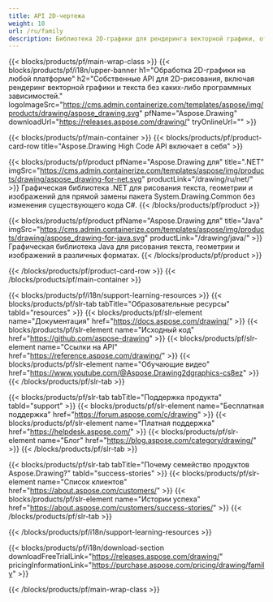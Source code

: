```yaml
---
title: API 2D-чертежа
weight: 10
url: /ru/family
description: Библиотека 2D-графики для рендеринга векторной графики, отображения текста и сохранения результатов рисования в широко используемых форматах графических файлов.
---
```


{{< blocks/products/pf/main-wrap-class >}}
{{< blocks/products/pf/i18n/upper-banner h1="Обработка 2D-графики на любой платформе" h2="Собственные API для 2D-рисования, включая рендеринг векторной графики и текста без каких-либо программных зависимостей." logoImageSrc="https://cms.admin.containerize.com/templates/aspose/img/products/drawing/aspose_drawing.svg" pfName="Aspose.Drawing" downloadUrl="https://releases.aspose.com/drawing/" tryOnlineUrl="" >}}

{{< blocks/products/pf/main-container >}}
{{< blocks/products/pf/product-card-row title="Aspose.Drawing High Code API включает в себя" >}}

{{< blocks/products/pf/product pfName="Aspose.Drawing для" title=".NET" imgSrc="https://cms.admin.containerize.com/templates/aspose/img/products/drawing/aspose_drawing-for-net.svg" productLink="/drawing/ru/net/" >}}
Графическая библиотека .NET для рисования текста, геометрии и изображений для прямой замены пакета System.Drawing.Common без изменения существующего кода C#.
{{< /blocks/products/pf/product >}}

{{< blocks/products/pf/product pfName="Aspose.Drawing для" title="Java" imgSrc="https://cms.admin.containerize.com/templates/aspose/img/products/drawing/aspose_drawing-for-java.svg" productLink="/drawing/java/" >}}
Графическая библиотека Java для рисования текста, геометрии и изображений в различных форматах.
{{< /blocks/products/pf/product >}}

{{< /blocks/products/pf/product-card-row >}}
{{< /blocks/products/pf/main-container >}}

{{< blocks/products/pf/i18n/support-learning-resources >}}
{{< blocks/products/pf/slr-tab tabTitle="Образовательные ресурсы" tabId="resources" >}}
{{< blocks/products/pf/slr-element name="Документация" href="https://docs.aspose.com/drawing/" >}}
{{< blocks/products/pf/slr-element name="Исходный код" href="https://github.com/aspose-drawing" >}}
{{< blocks/products/pf/slr-element name="Ссылки на API" href="https://reference.aspose.com/drawing/" >}}
{{< blocks/products/pf/slr-element name="Обучающие видео" href="https://www.youtube.com/@Aspose.Drawing2dgraphics-cs8ez" >}}
{{< /blocks/products/pf/slr-tab >}}

{{< blocks/products/pf/slr-tab tabTitle="Поддержка продукта" tabId="support" >}}
{{< blocks/products/pf/slr-element name="Бесплатная поддержка" href="https://forum.aspose.com/c/drawing" >}}
{{< blocks/products/pf/slr-element name="Платная поддержка" href="https://helpdesk.aspose.com/" >}}
{{< blocks/products/pf/slr-element name="Блог" href="https://blog.aspose.com/category/drawing/" >}}
{{< /blocks/products/pf/slr-tab >}}

{{< blocks/products/pf/slr-tab tabTitle="Почему семейство продуктов Aspose.Drawing?" tabId="success-stories" >}}
{{< blocks/products/pf/slr-element name="Список клиентов" href="https://about.aspose.com/customers/" >}}
{{< blocks/products/pf/slr-element name="Истории успеха" href="https://about.aspose.com/customers/success-stories/" >}}
{{< /blocks/products/pf/slr-tab >}}

{{< /blocks/products/pf/i18n/support-learning-resources >}}

{{< blocks/products/pf/i18n/download-section downloadFreeTrialLink="https://releases.aspose.com/drawing/" pricingInformationLink="https://purchase.aspose.com/pricing/drawing/family" >}}

{{< /blocks/products/pf/main-wrap-class >}}
